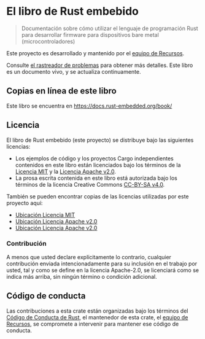 # El libro de Rust embebido

> Documentación sobre cómo utilizar el lenguaje de programación Rust para desarrollar firmware para dispositivos bare metal (microcontroladores)

Este proyecto es desarrollado y mantenido por el [equipo de Recursos][team].

Consulte [el rastreador de problemas] para obtener más detalles. Este libro es un documento vivo, y se actualiza continuamente.

[el rastreador de problemas]: https://github.com/rust-embedded/book/issues

## Copias en línea de este libro

Este libro se encuentra en https://docs.rust-embedded.org/book/

## Licencia

El libro de Rust embebido (este proyecto) se distribuye bajo las siguientes licencias:

* Los ejemplos de código y los proyectos Cargo independientes contenidos en este libro están licenciados bajo los términos de la [Licencia MIT] y la [Licencia Apache v2.0].
* La prosa escrita contenida en este libro está autorizada bajo los términos de la licencia Creative Commons [CC-BY-SA v4.0].

También se pueden encontrar copias de las licencias utilizadas por este proyecto aquí:

* [Ubicación Licencia MIT]
* [Ubicación Licencia Apache v2.0]
* [Ubicación Licencia Apache v2.0]

[Licencia MIT]: ./LICENSE-MIT
[Licencia Apache v2.0]: ./LICENSE-APACHE
[CC-BY-SA v4.0]: ./LICENSE-CC-BY-SA
[Ubicación Licencia MIT]: https://opensource.org/licenses/MIT
[Ubicación Licencia Apache v2.0]: http://www.apache.org/licenses/LICENSE-2.0
[CC-BY-SA v4.0 Hosted]: https://creativecommons.org/licenses/by-sa/4.0/legalcode

### Contribución

A menos que usted declare explícitamente lo contrario, cualquier contribución enviada intencionadamente para su inclusión en el trabajo por usted, tal y como se define en la licencia Apache-2.0, se licenciará como se indica más arriba, sin ningún término o condición adicional.

## Código de conducta

Las contribuciones a esta crate están organizadas bajo los términos del [Código de Conducta de Rust][CoC], el mantenedor de esta crate, el [equipo de Recursos][team], se compromete a intervenir para mantener ese código de conducta.

[CoC]: CODE_OF_CONDUCT.md
[team]: https://github.com/rust-embedded/wg#the-resources-team
